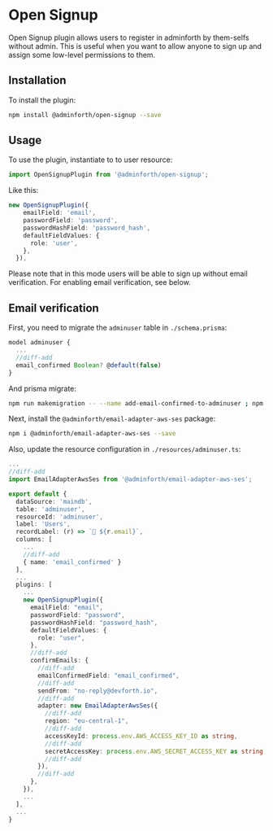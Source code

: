 # Open Signup

Open Signup plugin allows users to register in adminforth by them-selfs without admin. 
This is useful when you want to allow anyone to sign up and assign some low-level permissions to them.

## Installation

To install the plugin:

```bash
npm install @adminforth/open-signup --save
```


## Usage

To use the plugin, instantiate to to user resource:

```typescript title="./resources/adminuser.ts"
import OpenSignupPlugin from '@adminforth/open-signup';
```

Like this:

```typescript title="./resources/adminuser.ts"
new OpenSignupPlugin({
    emailField: 'email',
    passwordField: 'password',
    passwordHashField: 'password_hash',
    defaultFieldValues: {
      role: 'user',
    },
  }),
```

Please note that in this mode users will be able to sign up without email verification. For enabling email verification, see below.

## Email verification

First, you need to migrate the `adminuser` table in `./schema.prisma`:

```ts title='./schema.prisma'
model adminuser {
  ...
  //diff-add
  email_confirmed Boolean? @default(false)
}
```

And prisma migrate:

```bash
npm run makemigration -- --name add-email-confirmed-to-adminuser ; npm run migrate:local


```

Next, install the `@adminforth/email-adapter-aws-ses` package:

```bash
npm i @adminforth/email-adapter-aws-ses --save
```

Also, update the resource configuration in `./resources/adminuser.ts`:

```ts title='./resources/adminuser.ts'
...
//diff-add
import EmailAdapterAwsSes from '@adminforth/email-adapter-aws-ses';

export default {
  dataSource: 'maindb',
  table: 'adminuser',
  resourceId: 'adminuser',
  label: 'Users',
  recordLabel: (r) => `👤 ${r.email}`,
  columns: [
    ...
    //diff-add
    { name: 'email_confirmed' }
  ],
  ...
  plugins: [
    ...
    new OpenSignupPlugin({
      emailField: "email",
      passwordField: "password",
      passwordHashField: "password_hash",
      defaultFieldValues: {
        role: "user",
      },
      //diff-add
      confirmEmails: {
        //diff-add
        emailConfirmedField: "email_confirmed",
        //diff-add
        sendFrom: "no-reply@devforth.io",
        //diff-add
        adapter: new EmailAdapterAwsSes({
          //diff-add
          region: "eu-central-1",
          //diff-add
          accessKeyId: process.env.AWS_ACCESS_KEY_ID as string,
          //diff-add
          secretAccessKey: process.env.AWS_SECRET_ACCESS_KEY as string,
          //diff-add
        }),
        //diff-add
      },
    }),
    ...
  ],
  ...
}
```